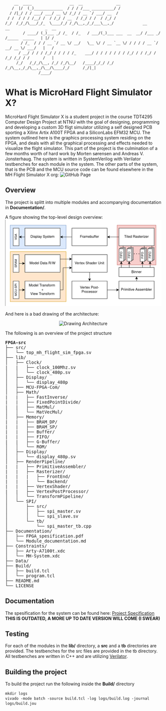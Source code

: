 ```
    __  ____                 __  __               __                                         
   /  |/  (_)_____________  / / / /___ __________/ /                                         
  / /|_/ / / ___/ ___/ __ \/ /_/ / __ `/ ___/ __  /                                          
 / /  / / / /__/ /  / /_/ / __  / /_/ / /  / /_/ /                                           
/_/  /_/_/\___/_/_  \____/_/ /_/\__,_/_/___\__,_/             __      __                _  __
        / ____/ (_)___ _/ /_  / /_   / ___/(_)___ ___  __  __/ /___ _/ /_____  _____   | |/ /
       / /_  / / / __ `/ __ \/ __/   \__ \/ / __ `__ \/ / / / / __ `/ __/ __ \/ ___/   |   / 
      / __/ / / / /_/ / / / / /_    ___/ / / / / / / / /_/ / / /_/ / /_/ /_/ / /      /   |  
     /_/   /_/_/\__, /_/ /_/\__/   /____/_/_/ /_/ /_/\__,_/_/\__,_/\__/\____/_/      /_/|_|  
               /____/
```
# What is MicroHard Flight Simulator X?
MicroHard Flight Simulator X is a student project in the course TDT4295 Computer Design Project at NTNU with the goal of designing, programming and developing a custom 3D fligt simulator utilizing a self designed PCB sporting a Xilinx Artix 
A100T FPGA and a SiliconLabs EFM32 MCU. The system outlined here is the graphics processing system residing on the FPGA, and deals with all the graphical processing and effects needed to visualize the flight simulator. This part of the project is the culmination of a few months worth of hard work by Morten sørensen and Andreas V. Jonsterhaug. The system is written in SystemVerilog with Verilator testbenches for each module in the system. The other parts of the system, that is the PCB and the MCU source code can be found elsewhere in the MH Flight Simulator X org: ![GitHub Page](https://github.com/MH-Flight-Simulator-X)

## Overview 
The project is splitt into multiple modules and accompanying documentation in **Documentation/**.

A figure showing the top-level design overview:
![System Overview](https://github.com/MH-Flight-Simulator-X/System-Figures-And-Microarchitecture/blob/main/System/system-System%20Arcitecture%20Overview.png)

And here is a bad drawing of the architecture:
<div align="center">
  <img src="https://github.com/MH-Flight-Simulator-X/System-Figures-And-Microarchitecture/blob/main/System/architecture.jpg" alt="Drawing Architecture" height="800"/>
</div>

The following is an overview of the project structure  
<pre>
<strong>FPGA-src</strong>
├── src/  
│   └── top_mh_flight_sim_fpga.sv  
├── lib/  
│   ├── Clock/  
|   |   ├── clock_100Mhz.sv
│   │   └── clock_480p.sv
│   ├── Display/  
│   │   └── display_480p
│   ├── MCU-FPGA-Com/
│   ├── Math/  
|   |   ├── FastInverse/
|   |   ├── FixedPointDivide/
|   |   ├── MatMul/
│   │   └── MatVecMul/
│   ├── Memory/  
|   |   ├── BRAM_DP/
|   |   ├── BRAM_SP/
|   |   ├── Buffer/
|   |   ├── FIFO/
|   |   ├── G-Buffer/
│   │   └── ROM/
│   ├── Display/  
│   │   └── display_480p.sv  
│   ├── RenderPipeline/  
|   |   ├── PrimitiveAssembler/
|   |   ├── Rasterizer/
|   |   |   ├── FrontEnd/
|   |   |   └── Backend/
|   |   ├── VertexShader/
|   |   ├── VertexPostProcessor/
│   │   └── TransformPipeline/
│   └── SPI/  
│       ├── src/
│       │   ├── spi_master.sv  
│       │   └── spi_slave.sv  
│       └── tb/
│           └── spi_master_tb.cpp
├── Documentation/  
│   ├── FPGA_spesification.pdf  
│   └── Module_documentation.md  
├── Constraints/  
│   ├── Arty-A7100t.xdc  
│   └── MH-System.xdc  
├── Data/  
├── Build/  
│   ├── build.tcl  
│   └── program.tcl  
├── README.md  
└── LICENSE  
</pre>
  
## Documentation
The spesification for the system can be found here:
[Project Specification](Documentation/Specification/FPGA-Specification.pdf)  
**THIS IS OUTDATED, A MORE UP TO DATE VERSION WILL COME (I SWEAR)**

## Testing
For each of the modules in the **lib/** directory, a __src__ and a __tb__ directories are provided.
The testbenches for the src files are provided in the tb directory. All testbenches are written in C++
and are utilizing [Verilator](https://github.com/verilator/verilator).

## Building the project
To build the project run the following inside the **Build/** directory

```
mkdir logs
vivado -mode batch -source build.tcl -log logs/build.log -journal logs/build.jou
```
